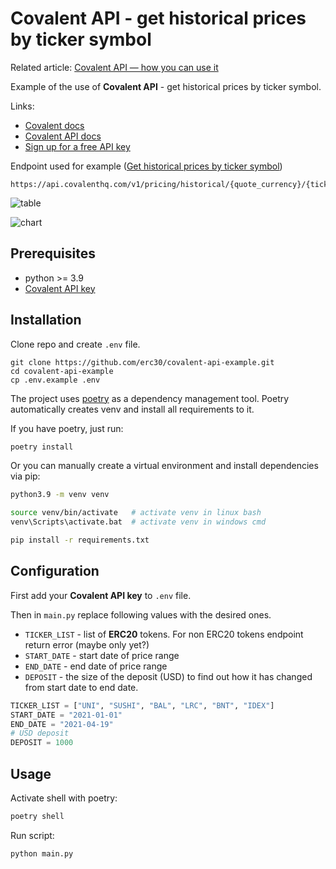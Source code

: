 # Covalent API - get historical prices by ticker symbol

Related article: [Covalent API — how you can use it](https://coolex.medium.com/covalent-api-how-you-can-use-it-a4ba613d5f1e)

Example of the use of **Covalent API** - get historical prices by ticker symbol.

Links:

- [Covalent docs](https://www.covalenthq.com/docs/)
- [Covalent API docs](https://www.covalenthq.com/docs/api/#overview)
- [Sign up for a free API key](https://www.covalenthq.com/platform/#/auth/register)

Endpoint  used for example ([Get historical prices by ticker symbol](https://www.covalenthq.com/docs/api/#get-/v1/pricing/historical/{quote_currency}/{ticker_symbol}/))

```
https://api.covalenthq.com/v1/pricing/historical/{quote_currency}/{ticker_symbol}/
```

![table](docs/img/table.png)

![chart](docs/img/chart.png)

## Prerequisites

- python >= 3.9
- [Covalent API key](https://www.covalenthq.com/platform/#/auth/register)

## Installation

Clone repo and create `.env` file.

```
git clone https://github.com/erc30/covalent-api-example.git
cd covalent-api-example
cp .env.example .env
```

The project uses [poetry](https://github.com/python-poetry/poetry) as a dependency management tool. Poetry automatically creates venv and install all requirements to it.

If you have poetry, just run:

```bash
poetry install
```

Or you can manually create a virtual environment and install dependencies via pip:

```bash
python3.9 -m venv venv

source venv/bin/activate   # activate venv in linux bash
venv\Scripts\activate.bat  # activate venv in windows cmd

pip install -r requirements.txt
```

## Configuration

First add your **Covalent API key** to `.env` file.

Then in `main.py` replace following values with the desired ones.

- `TICKER_LIST` - list of **ERC20** tokens. For non ERC20 tokens endpoint  return error (maybe only yet?)
- `START_DATE` - start date of price range
- `END_DATE` - end date of price range
- `DEPOSIT` - the size of the deposit (USD) to find out how it has changed from start date to end date.

```python
TICKER_LIST = ["UNI", "SUSHI", "BAL", "LRC", "BNT", "IDEX"]
START_DATE = "2021-01-01"
END_DATE = "2021-04-19"
# USD deposit
DEPOSIT = 1000
```

## Usage

Activate shell with poetry:

```bash
poetry shell
```

Run script:

```bash
python main.py
```
